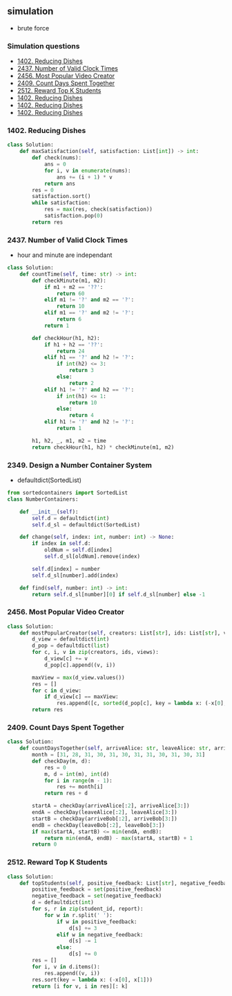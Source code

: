 ## simulation

- brute force

### Simulation questions

* [1402. Reducing Dishes](#1402-Reducing-Dishes)
* [2437. Number of Valid Clock Times](#2437-Number-of-Valid-Clock-Times)
* [2456. Most Popular Video Creator](#2456-Most-Popular-Video-Creator)
* [2409. Count Days Spent Together](#2409-Count-Days-Spent-Together)
* [2512. Reward Top K Students](#2512-Reward-Top-K-Students)
* [1402. Reducing Dishes](#)
* [1402. Reducing Dishes](#)
* [1402. Reducing Dishes](#)


### 1402. Reducing Dishes

```python
class Solution:
    def maxSatisfaction(self, satisfaction: List[int]) -> int:
        def check(nums):
            ans = 0
            for i, v in enumerate(nums):
                ans += (i + 1) * v
            return ans
        res = 0
        satisfaction.sort()
        while satisfaction:
            res = max(res, check(satisfaction))
            satisfaction.pop(0)
        return res
```

### 2437. Number of Valid Clock Times

- hour and minute are independant

```python
class Solution:
    def countTime(self, time: str) -> int:
        def checkMinute(m1, m2):
            if m1 + m2 == '??':
                return 60
            elif m1 != '?' and m2 == '?':
                return 10
            elif m1 == '?' and m2 != '?':
                return 6
            return 1

        def checkHour(h1, h2):
            if h1 + h2 == '??':
                return 24
            elif h1 == '?' and h2 != '?':
                if int(h2) <= 3:
                    return 3
                else:
                    return 2
            elif h1 != '?' and h2 == '?':
                if int(h1) <= 1:
                    return 10
                else:
                    return 4
            elif h1 != '?' and h2 != '?':
                return 1

        h1, h2, _, m1, m2 = time
        return checkHour(h1, h2) * checkMinute(m1, m2)
```

### 2349. Design a Number Container System

- defaultdict(SortedList)

```python
from sortedcontainers import SortedList
class NumberContainers:

    def __init__(self):
        self.d = defaultdict(int)
        self.d_sl = defaultdict(SortedList)

    def change(self, index: int, number: int) -> None:
        if index in self.d:
            oldNum = self.d[index]
            self.d_sl[oldNum].remove(index)

        self.d[index] = number
        self.d_sl[number].add(index)

    def find(self, number: int) -> int:
        return self.d_sl[number][0] if self.d_sl[number] else -1
```

### 2456. Most Popular Video Creator

```python
class Solution:
    def mostPopularCreator(self, creators: List[str], ids: List[str], views: List[int]) -> List[List[str]]:
        d_view = defaultdict(int)
        d_pop = defaultdict(list)
        for c, i, v in zip(creators, ids, views):
            d_view[c] += v
            d_pop[c].append((v, i))

        maxView = max(d_view.values())
        res = []
        for c in d_view:
            if d_view[c] == maxView:
                res.append([c, sorted(d_pop[c], key = lambda x: (-x[0], x[1]))[0][1]])
        return res
```

### 2409. Count Days Spent Together

```python
class Solution:
    def countDaysTogether(self, arriveAlice: str, leaveAlice: str, arriveBob: str, leaveBob: str) -> int:
        month = [31, 28, 31, 30, 31, 30, 31, 31, 30, 31, 30, 31]
        def checkDay(m, d):
            res = 0
            m, d = int(m), int(d)
            for i in range(m - 1):
                res += month[i]
            return res + d

        startA = checkDay(arriveAlice[:2], arriveAlice[3:])
        endA = checkDay(leaveAlice[:2], leaveAlice[3:])
        startB = checkDay(arriveBob[:2], arriveBob[3:])
        endB = checkDay(leaveBob[:2], leaveBob[3:])
        if max(startA, startB) <= min(endA, endB):
            return min(endA, endB) - max(startA, startB) + 1
        return 0
```

### 2512. Reward Top K Students

```python
class Solution:
    def topStudents(self, positive_feedback: List[str], negative_feedback: List[str], report: List[str], student_id: List[int], k: int) -> List[int]:
        positive_feedback = set(positive_feedback)
        negative_feedback = set(negative_feedback)
        d = defaultdict(int)
        for s, r in zip(student_id, report):
            for w in r.split(' '):
                if w in positive_feedback:
                    d[s] += 3
                elif w in negative_feedback:
                    d[s] -= 1
                else:
                    d[s] += 0
        res = []
        for i, v in d.items():
            res.append((v, i))
        res.sort(key = lambda x: (-x[0], x[1]))
        return [i for v, i in res][: k]
```